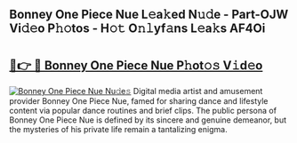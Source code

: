 ## Bonney One Piece Nue L𝚎a𝚔ed N𝚞𝚍e - Part-OJW Vi𝚍𝚎o P𝚑𝚘tos - H𝚘𝚝 O𝚗𝚕yf𝚊ns L𝚎a𝚔s AF4Oi

# <h2><a href="http://kf6kev.oniu.top/?m=Bonney+One+Piece+Nue">🔗👉 🔴 Bonney One Piece Nue P𝚑ot𝚘𝚜 V𝚒d𝚎o</a></h2>

[![Bonney One Piece Nue Nu𝚍e𝚜](https://i.imgur.com/0qMVB7G.gif)](http://kf6kev.oniu.top/?m=Bonney+One+Piece+Nue)
Digital media artist and amusement provider Bonney One Piece Nue, famed for sharing dance and lifestyle content via popular dance routines and brief clips. The public persona of Bonney One Piece Nue is defined by its sincere and genuine demeanor, but the mysteries of his private life remain a tantalizing enigma.  
